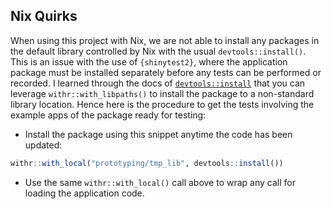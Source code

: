 ## Nix Quirks

When using this project with Nix, we are not able to install any packages in the default library controlled by Nix with the usual `devtools::install()`. This is an issue with the use of `{shinytest2}`, where the application package must be installed separately before any tests can be performed or recorded. I learned through the docs of [`devtools::install`](https://devtools.r-lib.org/reference/install.html) that you can leverage `withr::with_libpaths()` to install the package to a non-standard library location. Hence here is the procedure to get the tests involving the example apps of the package ready for testing:

* Install the package using this snippet anytime the code has been updated:

```r
withr::with_local("prototyping/tmp_lib", devtools::install())
```

* Use the same `withr::with_local()` call above to wrap any call for loading the application code.
